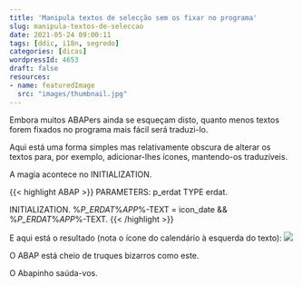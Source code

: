 ```yaml
---
title: 'Manipula textos de selecção sem os fixar no programa'
slug: manipula-textos-de-seleccao
date: 2021-05-24 09:00:11
tags: [ddic, i18n, segredo]
categories: [dicas]
wordpressId: 4653
draft: false
resources:
- name: featuredImage
  src: "images/thumbnail.jpg"
---
```

Embora muitos ABAPers ainda se esqueçam disto, quanto menos textos forem fixados no programa mais fácil será traduzi-lo.

Aqui está uma forma simples mas relativamente obscura de alterar os textos para, por exemplo, adicionar-lhes ícones, mantendo-os traduzíveis.

<!--more-->

A magia acontece no INITIALIZATION.


{{< highlight ABAP >}}
PARAMETERS: p_erdat TYPE erdat.

INITIALIZATION.
  %_P_ERDAT_%_APP_%-TEXT = icon_date && %_P_ERDAT_%_APP_%-TEXT.
{{< /highlight >}}

E aqui está o resultado (nota o ícone do calendário à esquerda do texto):
[![][1]][2]

O ABAP está cheio de truques bizarros como este.

O Abapinho saúda-vos.

   [1]: images/texto-seleccao-com-icon-300x87.png
   [2]: https://abapinho.com/wp-content/uploads/2021/05/texto-seleccao-com-icon.png
